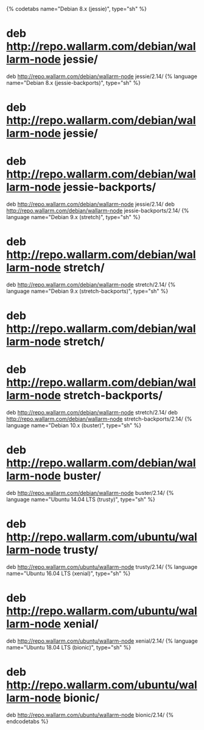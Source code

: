 {% codetabs name="Debian 8.x (jessie)", type="sh" %}                          
# deb http://repo.wallarm.com/debian/wallarm-node jessie/

deb http://repo.wallarm.com/debian/wallarm-node jessie/2.14/
{% language name="Debian 8.x (jessie-backports)", type="sh" %}
# deb http://repo.wallarm.com/debian/wallarm-node jessie/
# deb http://repo.wallarm.com/debian/wallarm-node jessie-backports/

deb http://repo.wallarm.com/debian/wallarm-node jessie/2.14/
deb http://repo.wallarm.com/debian/wallarm-node jessie-backports/2.14/
{% language name="Debian 9.x (stretch)", type="sh" %}
# deb http://repo.wallarm.com/debian/wallarm-node stretch/

deb http://repo.wallarm.com/debian/wallarm-node stretch/2.14/
{% language name="Debian 9.x (stretch-backports)", type="sh" %}
# deb http://repo.wallarm.com/debian/wallarm-node stretch/
# deb http://repo.wallarm.com/debian/wallarm-node stretch-backports/

deb http://repo.wallarm.com/debian/wallarm-node stretch/2.14/
deb http://repo.wallarm.com/debian/wallarm-node stretch-backports/2.14/
{% language name="Debian 10.x (buster)", type="sh" %}
# deb http://repo.wallarm.com/debian/wallarm-node buster/

deb http://repo.wallarm.com/debian/wallarm-node buster/2.14/
{% language name="Ubuntu 14.04 LTS (trusty)", type="sh" %}
# deb http://repo.wallarm.com/ubuntu/wallarm-node trusty/

deb http://repo.wallarm.com/ubuntu/wallarm-node trusty/2.14/
{% language name="Ubuntu 16.04 LTS (xenial)", type="sh" %}
# deb http://repo.wallarm.com/ubuntu/wallarm-node xenial/

deb http://repo.wallarm.com/ubuntu/wallarm-node xenial/2.14/
{% language name="Ubuntu 18.04 LTS (bionic)", type="sh" %}
# deb http://repo.wallarm.com/ubuntu/wallarm-node bionic/

deb http://repo.wallarm.com/ubuntu/wallarm-node bionic/2.14/
{% endcodetabs %}